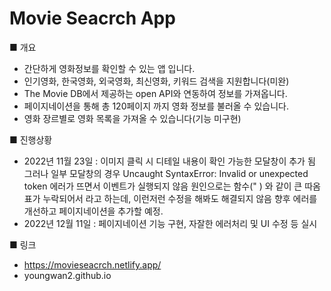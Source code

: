 # Movie Seacrch App



■ 개요
- 간단하게 영화정보를 확인할 수 있는 앱 입니다.
- 인기영화, 한국영화, 외국영화, 최신영화, 키워드 검색을 지원합니다(미완)
- The Movie DB에서 제공하는 open API와 연동하여 정보를 가져옵니다.
- 페이지네이션을 통해 총 120페이지 까지 영화 정보를 불러올 수 있습니다.
- 영화 장르별로 영화 목록을 가져올 수 있습니다(기능 미구현)

■ 진행상황
- 2022년 11월 23일 : 이미지 클릭 시 디테일 내용이 확인 가능한 모달창이 추가 됨
그러나 일부 모달창의 경우 Uncaught SyntaxError: Invalid or unexpected token 에러가 뜨면서 이벤트가 실행되지 않음
원인으로는 함수(" ) 와 같이 큰 따옴표가 누락되어서 라고 하는데, 이런저런 수정을 해봐도 해결되지 않음
향후 에러를 개선하고 페이지네이션을 추가할 예정.
- 2022년 12월 11일 : 페이지네이션 기능 구현, 자잘한 에러처리 및 UI 수정 등 실시



■ 링크
- https://movieseacrch.netlify.app/
- youngwan2.github.io
